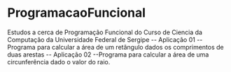 # ProgramacaoFuncional

Estudos a cerca de Programação Funcional do Curso de Ciencia da Computação da Universidade Federal de Sergipe
  -- Aplicação 01 --Programa para calcular a área de um retângulo dados os comprimentos de duas arestas
  -- Aplicação 02 --Programa para calcular a área de uma circunferência dado o valor do raio.
